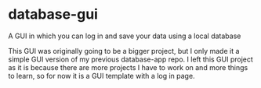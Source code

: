 # database-gui
 A GUI in which you can log in and save your data using a local database

This GUI was originally going to be a bigger project, but I only made it
a simple GUI version of my previous database-app repo. I left this GUI 
project as it is because there are more projects I have to work on and
more things to learn, so for now it is a GUI template with a log in page.